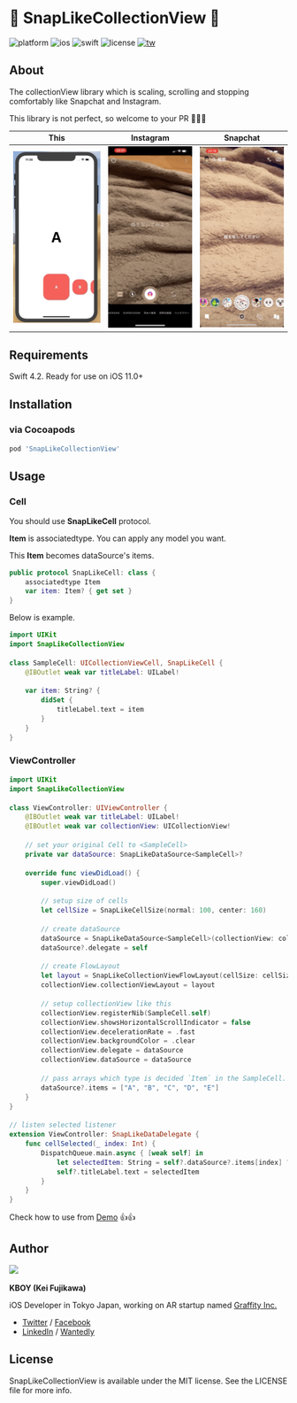 # 👻 SnapLikeCollectionView 👻 

![platform](https://img.shields.io/badge/platform-ios-blue.svg) ![ios](https://img.shields.io/badge/ios-11.0%2B-blue.svg) ![swift](https://img.shields.io/badge/swift-4.2-orange.svg) ![license](https://img.shields.io/badge/license-MIT-lightgrey.svg)
<a href="https://twitter.com/kboy_silvergym">![tw](https://img.shields.io/badge/twitter-%40kboy__silvergym-blue.svg)</a>

## About

The collectionView library which is scaling, scrolling and stopping comfortably like Snapchat and Instagram.

This library is not perfect, so welcome to your PR 🤲🤲🤲

|This|Instagram|Snapchat|
|:-:|:-:|:-:|
|<img src="Images/this.gif" width=200>|<img src="Images/instagram.gif" width=180>|<img src="Images/snapchat.gif" width=180>|

## Requirements
Swift 4.2. Ready for use on iOS 11.0+

## Installation

### via Cocoapods

```ruby
pod 'SnapLikeCollectionView'
```

## Usage

### Cell

You should use **SnapLikeCell** protocol.

**Item** is associatedtype. You can apply any model you want.

This **Item** becomes dataSource's items.

```swift
public protocol SnapLikeCell: class {
    associatedtype Item
    var item: Item? { get set }
}
```

Below is example.

```swift
import UIKit
import SnapLikeCollectionView

class SampleCell: UICollectionViewCell, SnapLikeCell {
    @IBOutlet weak var titleLabel: UILabel!
    
    var item: String? {
        didSet {
            titleLabel.text = item
        }
    }
}
```

### ViewController

```swift
import UIKit
import SnapLikeCollectionView

class ViewController: UIViewController {
    @IBOutlet weak var titleLabel: UILabel!
    @IBOutlet weak var collectionView: UICollectionView!
    
    // set your original Cell to <SampleCell>
    private var dataSource: SnapLikeDataSource<SampleCell>?
    
    override func viewDidLoad() {
        super.viewDidLoad()
        
        // setup size of cells
        let cellSize = SnapLikeCellSize(normal: 100, center: 160)
        
        // create dataSource
        dataSource = SnapLikeDataSource<SampleCell>(collectionView: collectionView, cellSize: cellSize)
        dataSource?.delegate = self
        
        // create FlowLayout
        let layout = SnapLikeCollectionViewFlowLayout(cellSize: cellSize)
        collectionView.collectionViewLayout = layout
        
        // setup collectionView like this
        collectionView.registerNib(SampleCell.self)
        collectionView.showsHorizontalScrollIndicator = false
        collectionView.decelerationRate = .fast
        collectionView.backgroundColor = .clear
        collectionView.delegate = dataSource
        collectionView.dataSource = dataSource
        
        // pass arrays which type is decided `Item` in the SampleCell.
        dataSource?.items = ["A", "B", "C", "D", "E"]
    }
}

// listen selected listener
extension ViewController: SnapLikeDataDelegate {
    func cellSelected(_ index: Int) {
        DispatchQueue.main.async { [weak self] in
            let selectedItem: String = self?.dataSource?.items[index] ?? ""
            self?.titleLabel.text = selectedItem
        }
    }
}
```

Check how to use from [Demo](https://github.com/kboy-silvergym/SnapLikeCollectionView/tree/master/Demo) 👍👍

## Author

<img src ="https://avatars3.githubusercontent.com/u/17683316?s=460&v=4" width=150>

**KBOY (Kei Fujikawa)**

iOS Developer in Tokyo Japan, working on AR startup named [Graffity Inc.](https://www.graffity.jp/)

- [Twitter](https://twitter.com/kboy_silvergym) / [Facebook](https://www.facebook.com/kei.fujikawa1)
- [LinkedIn](https://www.linkedin.com/in/kei-fujikawa) / [Wantedly](https://www.wantedly.com/users/17820205)

## License

SnapLikeCollectionView is available under the MIT license. See the LICENSE file for more info.
